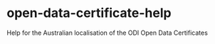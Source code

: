 # open-data-certificate-help
Help for the Australian localisation of the ODI Open Data Certificates
